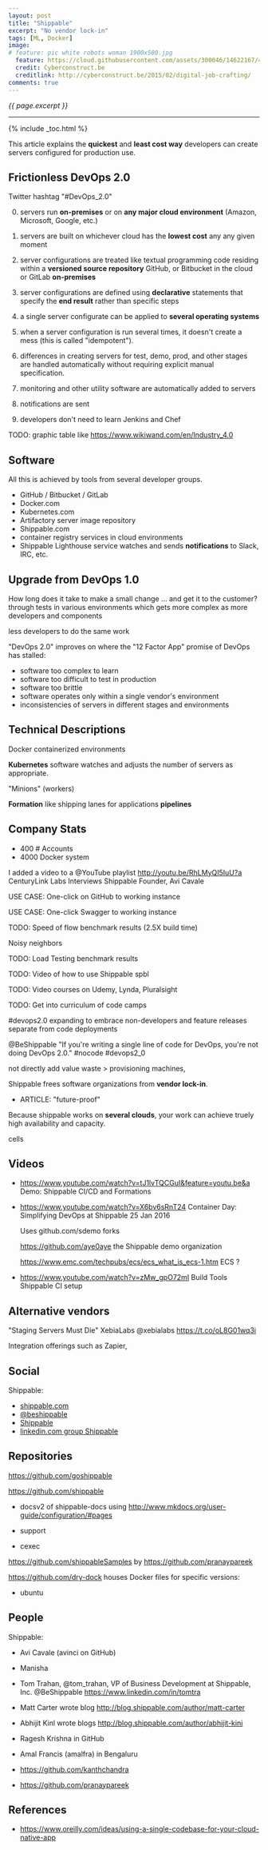 ```yaml
---
layout: post
title: "Shippable"
excerpt: "No vendor lock-in"
tags: [ML, Docker]
image:
# feature: pic white robots woman 1900x500.jpg
  feature: https://cloud.githubusercontent.com/assets/300046/14622167/45abd918-0585-11e6-8537-a58e0b55e3ec.jpg
  credit: Cyberconstruct.be
  creditlink: http://cyberconstruct.be/2015/02/digital-job-crafting/
comments: true
---
```

<i>{{ page.excerpt }}</i>
<hr />

{% include _toc.html %}

This article explains the <strong>quickest</strong> and <strong>least cost way</strong> 
developers can create servers configured for production use.


## Frictionless DevOps 2.0 #

Twitter hashtag "\#DevOps_2.0"

   0. servers run <strong>on-premises</strong> or on 
   <strong>any major cloud environment</strong> (Amazon, Microsoft, Google, etc.)
   
   0. servers are built on whichever cloud has the <strong>lowest cost</strong> any any given moment

   0. server configurations are treated like textual programming code residing
   within a <strong>versioned source repository</strong>
   GitHub, or Bitbucket in the cloud or GitLab <strong>on-premises</strong>

   0. server configurations are defined using <strong>declarative</strong> 
   statements that specify the <strong>end result</strong>
   rather than specific steps

   0. a single server configurate can be applied to <strong>several operating systems</strong>

   0. when a server configuration is run several times, it doesn't create a mess
   (this is called "idempotent").

   0. differences in creating servers for test, demo, prod, and other stages
   are handled automatically without requiring explicit manual specification.

   0. monitoring and other utility software are automatically added to servers

   0. notifications are sent 

   0. developers don't need to learn Jenkins and Chef

TODO: graphic table like https://www.wikiwand.com/en/Industry_4.0

## Software #

All this is achieved by tools from several developer groups.

   * GitHub / Bitbucket / GitLab
   * Docker.com
   * Kubernetes.com
   * Artifactory server image repository
   * Shippable.com 
   * container registry services in cloud environments
   * Shippable Lighthouse service watches and sends <strong>notifications</strong> to Slack, IRC, etc.


## Upgrade from DevOps 1.0 #

How long does it take to make a small change ... and get it to the customer?
   through tests in various environments 
   which gets more complex as more developers and components

less developers to do the same work

"DevOps 2.0" improves on where the "12 Factor App" promise of DevOps has stalled:

   * software too complex to learn
   * software too difficult to test in production
   * software too brittle
   * software operates only within a single vendor's environment
   * inconsistencies of servers in different stages and environments


## Technical Descriptions #

Docker containerized environments

<strong>Kubernetes</strong> software watches and adjusts the number of servers as appropriate.

"Minions" (workers)

<strong>Formation</strong>
like shipping lanes for applications
 <strong>pipelines</strong> 



## Company Stats 

   * 400 # Accounts
   * 4000 Docker system

I added a video to a @YouTube playlist http://youtu.be/RhLMyQI5IuU?a  CenturyLink Labs Interviews Shippable Founder, Avi Cavale

USE CASE: One-click on GitHub to working instance

USE CASE: One-click Swagger to working instance

TODO: Speed of flow benchmark results (2.5X build time)

Noisy neighbors


TODO: Load Testing benchmark results

TODO: Video of how to use Shippable spbl

TODO: Video courses on Udemy, Lynda, Pluralsight

TODO: Get into curriculum of code camps


   #devops2.0 expanding to embrace non-developers and feature releases separate from code deployments

@BeShippable "If you're writing a single line of code for DevOps, you're not doing DevOps 2.0."  #nocode #devops2_0


not directly add value waste > provisioning machines, 


Shippable frees software organizations from <strong>vendor lock-in</strong>.

   * ARTICLE: "future-proof"

Because shippable works on <strong>several clouds</strong>,
your work can achieve truely high availability and capacity.

cells


## Videos #

* https://www.youtube.com/watch?v=tJ1lvTQCGuI&feature=youtu.be&a
   Demo: Shippable CI/CD and Formations

* https://www.youtube.com/watch?v=X6bv6sRnT24
   Container Day: Simplifying DevOps at Shippable
   25 Jan 2016
 
   Uses github.com/sdemo forks

   https://github.com/aye0aye the Shippable demo organization

   https://www.emc.com/techpubs/ecs/ecs_what_is_ecs-1.htm
   ECS ?

* https://www.youtube.com/watch?v=zMw_gpO72mI
   Build Tools Shippable CI setup


## Alternative vendors #

   "Staging Servers Must Die"
   XebiaLabs ‏@xebialabs https://t.co/oL8G01wq3i

Integration offerings such as Zapier,




## Social #

Shippable:

   * <a target="_blank" href="https://www.shippable.com/">shippable.com</a>
   * <a target="_blank" href="https://www.twitter.com/beshippable/">@beshippable</a>
   * <a target="_blank" href="https://www.linkedin.com/company/3320485">Shippable</a>
   * <a target="_blank" href="https://www.linkedin.com/in/shippable/">linkedin.com group Shippable</a>



## Repositories #

https://github.com/goshippable

https://github.com/shippable

   * docsv2 of shippable-docs using http://www.mkdocs.org/user-guide/configuration/#pages

   * support

   * cexec

https://github.com/shippableSamples 
by https://github.com/pranaypareek

https://github.com/dry-dock 
houses Docker files for specific versions:

   * ubuntu

## People #

Shippable:

* Avi Cavale (avinci on GitHub)

* Manisha 

* Tom Trahan, @tom_trahan, VP of Business Development at Shippable, Inc. 
   @BeShippable
   https://www.linkedin.com/in/tomtra

* Matt Carter wrote blog http://blog.shippable.com/author/matt-carter

* Abhijit Kinl wrote blogs
  http://blog.shippable.com/author/abhijit-kini

* Ragesh Krishna in GitHub

* Amal Francis (amalfra) in Bengaluru

* https://github.com/kanthchandra

* https://github.com/pranaypareek


## References #

* https://www.oreilly.com/ideas/using-a-single-codebase-for-your-cloud-native-app

